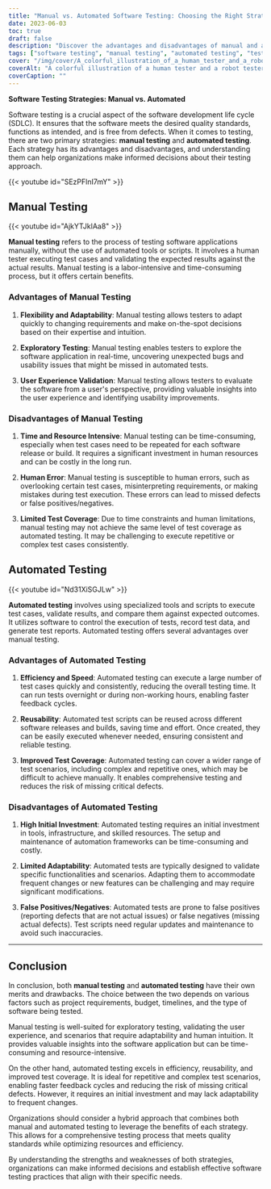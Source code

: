 ```yaml
---
title: "Manual vs. Automated Software Testing: Choosing the Right Strategy"
date: 2023-06-03
toc: true
draft: false
description: "Discover the advantages and disadvantages of manual and automated software testing to make an informed decision for your organization."
tags: ["software testing", "manual testing", "automated testing", "testing strategies", "software development", "quality assurance", "test cases", "test coverage", "exploratory testing", "user experience", "efficiency", "reusability", "adaptability", "human error", "false positives", "false negatives", "test automation", "hybrid testing", "resource optimization", "software testing practices", "choosing the right software testing strategy", "advantages of manual testing", "disadvantages of automated testing", "combining manual and automated testing", "optimizing software testing process"]
cover: "/img/cover/A_colorful_illustration_of_a_human_tester_and_a_robot_tester.png"
coverAlt: "A colorful illustration of a human tester and a robot tester working together to test software applications."
coverCaption: ""
---
```


**Software Testing Strategies: Manual vs. Automated**

Software testing is a crucial aspect of the software development life cycle (SDLC). It ensures that the software meets the desired quality standards, functions as intended, and is free from defects. When it comes to testing, there are two primary strategies: **manual testing** and **automated testing**. Each strategy has its advantages and disadvantages, and understanding them can help organizations make informed decisions about their testing approach.

{{< youtube id="SEzPFlnI7mY" >}}

## Manual Testing

{{< youtube id="AjkYTJklAa8" >}}

**Manual testing** refers to the process of testing software applications manually, without the use of automated tools or scripts. It involves a human tester executing test cases and validating the expected results against the actual results. Manual testing is a labor-intensive and time-consuming process, but it offers certain benefits.

### Advantages of Manual Testing

1. **Flexibility and Adaptability**: Manual testing allows testers to adapt quickly to changing requirements and make on-the-spot decisions based on their expertise and intuition.

2. **Exploratory Testing**: Manual testing enables testers to explore the software application in real-time, uncovering unexpected bugs and usability issues that might be missed in automated tests.

3. **User Experience Validation**: Manual testing allows testers to evaluate the software from a user's perspective, providing valuable insights into the user experience and identifying usability improvements.

### Disadvantages of Manual Testing

1. **Time and Resource Intensive**: Manual testing can be time-consuming, especially when test cases need to be repeated for each software release or build. It requires a significant investment in human resources and can be costly in the long run.

2. **Human Error**: Manual testing is susceptible to human errors, such as overlooking certain test cases, misinterpreting requirements, or making mistakes during test execution. These errors can lead to missed defects or false positives/negatives.

3. **Limited Test Coverage**: Due to time constraints and human limitations, manual testing may not achieve the same level of test coverage as automated testing. It may be challenging to execute repetitive or complex test cases consistently.

## Automated Testing

{{< youtube id="Nd31XiSGJLw" >}}

**Automated testing** involves using specialized tools and scripts to execute test cases, validate results, and compare them against expected outcomes. It utilizes software to control the execution of tests, record test data, and generate test reports. Automated testing offers several advantages over manual testing.

### Advantages of Automated Testing

1. **Efficiency and Speed**: Automated testing can execute a large number of test cases quickly and consistently, reducing the overall testing time. It can run tests overnight or during non-working hours, enabling faster feedback cycles.

2. **Reusability**: Automated test scripts can be reused across different software releases and builds, saving time and effort. Once created, they can be easily executed whenever needed, ensuring consistent and reliable testing.

3. **Improved Test Coverage**: Automated testing can cover a wider range of test scenarios, including complex and repetitive ones, which may be difficult to achieve manually. It enables comprehensive testing and reduces the risk of missing critical defects.

### Disadvantages of Automated Testing

1. **High Initial Investment**: Automated testing requires an initial investment in tools, infrastructure, and skilled resources. The setup and maintenance of automation frameworks can be time-consuming and costly.

2. **Limited Adaptability**: Automated tests are typically designed to validate specific functionalities and scenarios. Adapting them to accommodate frequent changes or new features can be challenging and may require significant modifications.

3. **False Positives/Negatives**: Automated tests are prone to false positives (reporting defects that are not actual issues) or false negatives (missing actual defects). Test scripts need regular updates and maintenance to avoid such inaccuracies.

______

## Conclusion

In conclusion, both **manual testing** and **automated testing** have their own merits and drawbacks. The choice between the two depends on various factors such as project requirements, budget, timelines, and the type of software being tested.

Manual testing is well-suited for exploratory testing, validating the user experience, and scenarios that require adaptability and human intuition. It provides valuable insights into the software application but can be time-consuming and resource-intensive.

On the other hand, automated testing excels in efficiency, reusability, and improved test coverage. It is ideal for repetitive and complex test scenarios, enabling faster feedback cycles and reducing the risk of missing critical defects. However, it requires an initial investment and may lack adaptability to frequent changes.

Organizations should consider a hybrid approach that combines both manual and automated testing to leverage the benefits of each strategy. This allows for a comprehensive testing process that meets quality standards while optimizing resources and efficiency.

By understanding the strengths and weaknesses of both strategies, organizations can make informed decisions and establish effective software testing practices that align with their specific needs.